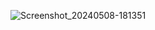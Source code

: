 ![Screenshot_20240508-181351](https://github.com/Bhola3119/Multi-inbox/assets/121250370/45006bdd-b80a-4d2c-bb60-997c07cbcd03)


